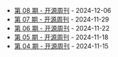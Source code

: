 * [第 08 期 - 开源周刊](https://weekly.herotops.xyz/posts/08-开源周刊) - 2024-12-06
* [第 07 期 - 开源周刊](https://weekly.herotops.xyz/posts/07-开源周刊) - 2024-11-29
* [第 06 期 - 开源周刊](https://weekly.herotops.xyz/posts/06-开源周刊) - 2024-11-22
* [第 05 期 - 开源周刊](https://weekly.herotops.xyz/posts/05-开源周刊) - 2024-11-18
* [第 04 期 - 开源周刊](https://weekly.herotops.xyz/posts/04-开源周刊) - 2024-11-15

